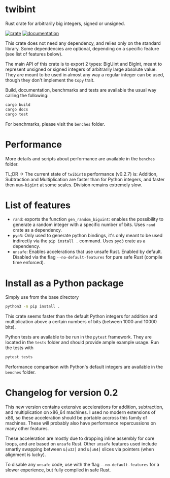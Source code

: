 # twibint
Rust crate for arbitrarily big integers, signed or unsigned.

[![crate](https://img.shields.io/crates/v/twibint.svg)](https://crates.io/crates/twibint)
[![documentation](https://docs.rs/twibint/badge.svg)](https://docs.rs/twibint)

This crate does not need any dependency, and relies only on the standard 
library. Some dependencies are optional, depending on a specific feature (see 
list of features below).

The main API of this crate is to export 2 types: BigUint and BigInt, 
meant to represent unsigned or signed integers of arbitrarily large
absolute value. They are meant to be used in almost any way a regular 
integer can be used, though they don't implement the `Copy` trait.

Build, documentation, benchmarks and tests are available the usual way calling
the following:

```bash
cargo build
cargo docs
cargo test
```

For benchmarks, please visit the `benches` folder.

# Performance
More details and scripts about performance are available in the `benches` 
folder.

TL;DR -> The current state of `twibint`s performance (v0.2.7) is: Addition, 
Subtraction and Multiplication are faster than for Python integers, and faster 
then `num-bigint` at some scales. Division remains extremely slow.

# List of features

- `rand`: exports the function `gen_random_biguint`: enables the possibility to generate 
a random integer with a specific number of bits. Uses `rand` crate as a dependency.
- `pyo3`: Only used to generate python bindings, it's only meant to be used
indirectly via the `pip install .` command. Uses `pyo3` crate as a dependency.
- `unsafe`: Enables accelerations that use unsafe Rust. Enabled by default. 
Disabled via the flag `--no-default-features` for pure safe Rust (compile time enforced).


# Install as a Python package
Simply use from the base directory
```bash
python3 -m pip install .
```

This crate seems faster than the default Python integers for addition and multiplication
above a certain numbers of bits (between 1000 and 10000 bits).

Python tests are available to be run in the `pytest` framework. They are located
in the `tests` folder and should provide ample example usage. Run the tests with 
```python
pytest tests
```

Performance comparison with Python's default integers are available in the
`benches` folder.


# Changelog for version 0.2
This new version contains extensive accelerations for addition, subtraction, and 
multiplication on x86_64 machines. I used no modern extensions of x86, so these 
acceleration should be portable accross this family of machines. These 
will probably also have performance repercussions on many other features.

These acceleration are mostly due to dropping inline assembly for core loops, and are 
based on `unsafe` Rust. Other `unsafe` features used include smartly swapping between 
`&[u32]` and `&[u64]` slices via pointers (when alignment is lucky).

To disable any `unsafe` code, use with the flag `--no-default-features` for a slower
experience, but fully compiled in safe Rust.